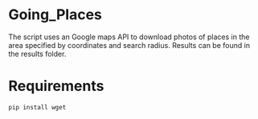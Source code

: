 # Going_Places
The script uses an Google maps API to download photos of places in the area specified by coordinates and search radius.
Results can be found in the results folder.

# Requirements
```bash
pip install wget
```
